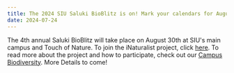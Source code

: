 ```yaml
---
title: The 2024 SIU Saluki BioBlitz is on! Mark your calendars for August 30th
date: 2024-07-24
---
```


The 4th annual Saluki BioBlitz will take place on August 30th at SIU's main campus and Touch of Nature. To join the iNaturalist project, click [here](https://www.inaturalist.org/projects/2024-siu-saluki-bioblitz). To read more about the project and how to participate, check out our [Campus Biodiversity](https://peaselab.com/biodiversity/). More Details to come!


